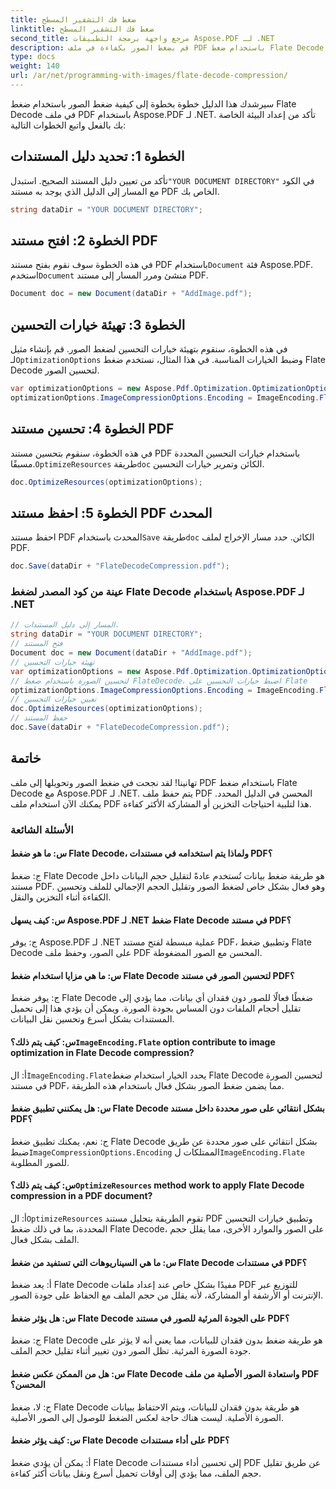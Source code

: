 ```yaml
---
title: ضغط فك التشفير المسطح
linktitle: ضغط فك التشفير المسطح
second_title: مرجع واجهة برمجة التطبيقات Aspose.PDF لـ .NET
description: قم بضغط الصور بكفاءة في ملف PDF باستخدام ضغط Flate Decode مع Aspose.PDF لـ .NET.
type: docs
weight: 140
url: /ar/net/programming-with-images/flate-decode-compression/
---
```

سيرشدك هذا الدليل خطوة بخطوة إلى كيفية ضغط الصور باستخدام ضغط Flate Decode في ملف PDF باستخدام Aspose.PDF لـ .NET. تأكد من إعداد البيئة الخاصة بك بالفعل واتبع الخطوات التالية:

## الخطوة 1: تحديد دليل المستندات

 تأكد من تعيين دليل المستند الصحيح. استبدل`"YOUR DOCUMENT DIRECTORY"` في الكود مع المسار إلى الدليل الذي يوجد به مستند PDF الخاص بك.

```csharp
string dataDir = "YOUR DOCUMENT DIRECTORY";
```

## الخطوة 2: افتح مستند PDF

 في هذه الخطوة سوف نقوم بفتح مستند PDF باستخدام`Document` فئة Aspose.PDF. استخدم`Document` منشئ ومرر المسار إلى مستند PDF.

```csharp
Document doc = new Document(dataDir + "AddImage.pdf");
```

## الخطوة 3: تهيئة خيارات التحسين

 في هذه الخطوة، سنقوم بتهيئة خيارات التحسين لضغط الصور. قم بإنشاء مثيل لـ`OptimizationOptions` وضبط الخيارات المناسبة. في هذا المثال، نستخدم ضغط Flate Decode لتحسين الصور.

```csharp
var optimizationOptions = new Aspose.Pdf.Optimization.OptimizationOptions();
optimizationOptions.ImageCompressionOptions.Encoding = ImageEncoding.Flate;
```

## الخطوة 4: تحسين مستند PDF

في هذه الخطوة، سنقوم بتحسين مستند PDF باستخدام خيارات التحسين المحددة مسبقًا.`OptimizeResources` طريقة`doc` الكائن وتمرير خيارات التحسين.

```csharp
doc.OptimizeResources(optimizationOptions);
```

## الخطوة 5: احفظ مستند PDF المحدث

 احفظ مستند PDF المحدث باستخدام`Save` طريقة`doc` الكائن. حدد مسار الإخراج لملف PDF.

```csharp
doc.Save(dataDir + "FlateDecodeCompression.pdf");
```

### عينة من كود المصدر لضغط Flate Decode باستخدام Aspose.PDF لـ .NET 
```csharp
// المسار إلى دليل المستندات.
string dataDir = "YOUR DOCUMENT DIRECTORY";
// فتح المستند
Document doc = new Document(dataDir + "AddImage.pdf");
// تهيئة خيارات التحسين
var optimizationOptions = new Aspose.Pdf.Optimization.OptimizationOptions();
// لتحسين الصورة باستخدام ضغط FlateDecode، اضبط خيارات التحسين على Flate
optimizationOptions.ImageCompressionOptions.Encoding = ImageEncoding.Flate;
// تعيين خيارات التحسين
doc.OptimizeResources(optimizationOptions);
// حفظ المستند
doc.Save(dataDir + "FlateDecodeCompression.pdf");
```

## خاتمة

تهانينا! لقد نجحت في ضغط الصور وتحويلها إلى ملف PDF باستخدام ضغط Flate Decode مع Aspose.PDF لـ .NET. يتم حفظ ملف PDF المحسن في الدليل المحدد. يمكنك الآن استخدام ملف PDF هذا لتلبية احتياجات التخزين أو المشاركة الأكثر كفاءة.

### الأسئلة الشائعة

#### س: ما هو ضغط Flate Decode، ولماذا يتم استخدامه في مستندات PDF؟

ج: ضغط Flate Decode هو طريقة ضغط بيانات تُستخدم عادةً لتقليل حجم البيانات داخل مستند PDF. وهو فعال بشكل خاص لضغط الصور وتقليل الحجم الإجمالي للملف وتحسين الكفاءة أثناء التخزين والنقل.

#### س: كيف يسهل Aspose.PDF لـ .NET ضغط Flate Decode في مستند PDF؟

ج: يوفر Aspose.PDF لـ .NET عملية مبسطة لفتح مستند PDF، وتطبيق ضغط Flate Decode على الصور، وحفظ ملف PDF المحسن مع الصور المضغوطة.

#### س: ما هي مزايا استخدام ضغط Flate Decode لتحسين الصور في مستند PDF؟

ج: يوفر ضغط Flate Decode ضغطًا فعالًا للصور دون فقدان أي بيانات، مما يؤدي إلى تقليل أحجام الملفات دون المساس بجودة الصورة. ويمكن أن يؤدي هذا إلى تحميل المستندات بشكل أسرع وتحسين نقل البيانات.

####  س: كيف يتم ذلك؟`ImageEncoding.Flate` option contribute to image optimization in Flate Decode compression?

 أ: ال`ImageEncoding.Flate`يحدد الخيار استخدام ضغط Flate Decode لتحسين الصورة في مستند PDF، مما يضمن ضغط الصور بشكل فعال باستخدام هذه الطريقة.

#### س: هل يمكنني تطبيق ضغط Flate Decode بشكل انتقائي على صور محددة داخل مستند PDF؟

 ج: نعم، يمكنك تطبيق ضغط Flate Decode بشكل انتقائي على صور محددة عن طريق ضبط`ImageCompressionOptions.Encoding` الممتلكات ل`ImageEncoding.Flate` للصور المطلوبة.

####  س: كيف يتم ذلك؟`OptimizeResources` method work to apply Flate Decode compression in a PDF document?

 أ: ال`OptimizeResources` تقوم الطريقة بتحليل مستند PDF وتطبيق خيارات التحسين المحددة، بما في ذلك ضغط Flate Decode، على الصور والموارد الأخرى، مما يقلل حجم الملف بشكل فعال.

#### س: ما هي السيناريوهات التي تستفيد من ضغط Flate Decode في مستندات PDF؟

أ: يعد ضغط Flate Decode مفيدًا بشكل خاص عند إعداد ملفات PDF للتوزيع عبر الإنترنت أو الأرشفة أو المشاركة، لأنه يقلل من حجم الملف مع الحفاظ على جودة الصور.

#### س: هل يؤثر ضغط Flate Decode على الجودة المرئية للصور في مستند PDF؟

ج: ضغط Flate Decode هو طريقة ضغط بدون فقدان للبيانات، مما يعني أنه لا يؤثر على جودة الصورة المرئية. تظل الصور دون تغيير أثناء تقليل حجم الملف.

#### س: هل من الممكن عكس ضغط Flate Decode واستعادة الصور الأصلية من ملف PDF المحسن؟

ج: لا، ضغط Flate Decode هو طريقة بدون فقدان للبيانات، ويتم الاحتفاظ ببيانات الصورة الأصلية. ليست هناك حاجة لعكس الضغط للوصول إلى الصور الأصلية.

#### س: كيف يؤثر ضغط Flate Decode على أداء مستندات PDF؟

أ: يمكن أن يؤدي ضغط Flate Decode إلى تحسين أداء مستندات PDF عن طريق تقليل حجم الملف، مما يؤدي إلى أوقات تحميل أسرع ونقل بيانات أكثر كفاءة.